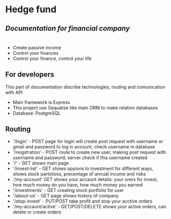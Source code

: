 # Hedge fund

## _Documentation for financial company_

#

- Create passive income
- Control your finances
- Control your finance, control your life

## For developers

This part of documentation discribe technologies, routing and comunication with API

- Main framework is Express
- This project use Sequalize like main ORM to make relation databases
- Database: PostgreSQL

## Routing

- '/login' - POST page for login will create post request with username or gmail and password to log in account, check username in database
- '/reigstration' - POST route to create new user, making post request with username and password, server check if this username created
- '/' - GET shows main page
- '/invest-list' - GET shows opyions to investment for different ways, shows stock partolioss, precentage of annual income and risks
- '/my-account' GET shows your accaunt details: your orers for invest, how much money do you have, how much money you earned
- '/investments' - GET creating stock portfolio for user
- '/about-us' - GET page shows history of company
- '/stop-invest' - PUT/POST take profit and stop your acctive orders
- '/my-accaunt/active' - GET/POST/DELETE shows your active orders, can delete or create orders
